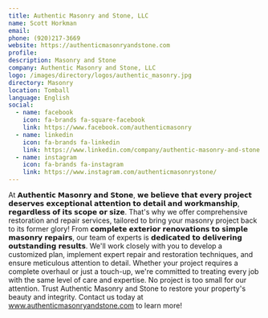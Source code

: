 ```yaml
---
title: Authentic Masonry and Stone, LLC
name: Scott Horkman
email: 
phone: (920)217-3669
website: https://authenticmasonryandstone.com
profile: 
description: Masonry and Stone
company: Authentic Masonry and Stone, LLC
logo: /images/directory/logos/authentic_masonry.jpg
directory: Masonry
location: Tomball
language: English
social:
  - name: facebook
    icon: fa-brands fa-square-facebook
    link: https://www.facebook.com/authenticmasonry
  - name: linkedin
    icon: fa-brands fa-linkedin
    link: https://www.linkedin.com/company/authentic-masonry-and-stone
  - name: instagram
    icon: fa-brands fa-instagram
    link: https://www.instagram.com/authenticmasonrystone/
---
```

At 𝗔𝘂𝘁𝗵𝗲𝗻𝘁𝗶𝗰 𝗠𝗮𝘀𝗼𝗻𝗿𝘆 𝗮𝗻𝗱 𝗦𝘁𝗼𝗻𝗲, 𝘄𝗲 𝗯𝗲𝗹𝗶𝗲𝘃𝗲 𝘁𝗵𝗮𝘁 𝗲𝘃𝗲𝗿𝘆 𝗽𝗿𝗼𝗷𝗲𝗰𝘁 𝗱𝗲𝘀𝗲𝗿𝘃𝗲𝘀 𝗲𝘅𝗰𝗲𝗽𝘁𝗶𝗼𝗻𝗮𝗹 𝗮𝘁𝘁𝗲𝗻𝘁𝗶𝗼𝗻 𝘁𝗼 𝗱𝗲𝘁𝗮𝗶𝗹 𝗮𝗻𝗱 𝘄𝗼𝗿𝗸𝗺𝗮𝗻𝘀𝗵𝗶𝗽, 𝗿𝗲𝗴𝗮𝗿𝗱𝗹𝗲𝘀𝘀 𝗼𝗳 𝗶𝘁𝘀 𝘀𝗰𝗼𝗽𝗲 𝗼𝗿 𝘀𝗶𝘇𝗲. That's why we offer comprehensive restoration and repair services, tailored to bring your masonry project back to its former glory! 
From 𝗰𝗼𝗺𝗽𝗹𝗲𝘁𝗲 𝗲𝘅𝘁𝗲𝗿𝗶𝗼𝗿 𝗿𝗲𝗻𝗼𝘃𝗮𝘁𝗶𝗼𝗻𝘀 𝘁𝗼 𝘀𝗶𝗺𝗽𝗹𝗲 𝗺𝗮𝘀𝗼𝗻𝗿𝘆 𝗿𝗲𝗽𝗮𝗶𝗿𝘀, our team of experts is 𝗱𝗲𝗱𝗶𝗰𝗮𝘁𝗲𝗱 𝘁𝗼 𝗱𝗲𝗹𝗶𝘃𝗲𝗿𝗶𝗻𝗴 𝗼𝘂𝘁𝘀𝘁𝗮𝗻𝗱𝗶𝗻𝗴 𝗿𝗲𝘀𝘂𝗹𝘁𝘀. We'll work closely with you to develop a customized plan, implement expert repair and restoration techniques, and ensure meticulous attention to detail. Whether your project requires a complete overhaul or just a touch-up, we're committed to treating every job with the same level of care and expertise. 
No project is too small for our attention. Trust Authentic Masonry and Stone to restore your property's beauty and integrity. Contact us today at www.authenticmasonryandstone.com to learn more! 